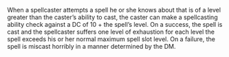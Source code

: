 When a spellcaster attempts a spell he or she knows about that is of a level greater than the caster’s ability to cast, the caster can make a spellcasting ability check against a DC of 10 + the spell’s level. On a success, the spell is cast and the spellcaster suffers one level of exhaustion for each level the spell exceeds his or her normal maximum spell slot level. On a failure, the spell is miscast horribly in a manner determined by the DM.
